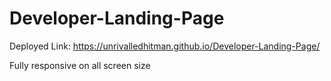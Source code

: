 # Developer-Landing-Page
Deployed Link: https://unrivalledhitman.github.io/Developer-Landing-Page/

Fully responsive on all screen size
